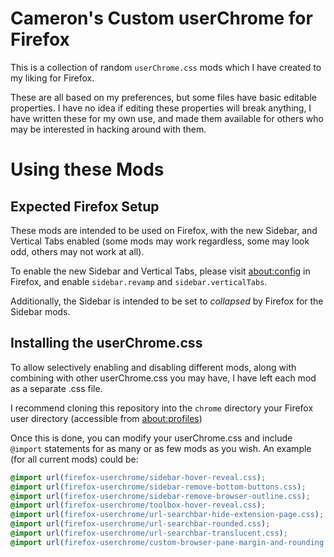 # Cameron's Custom userChrome for Firefox
This is a collection of random `userChrome.css` mods which I have created to my liking for Firefox.

These are all based on my preferences, but some files have basic editable properties.
I have no idea if editing these properties will break anything, I have written these for my own use, and made them available for others who may be interested in hacking around with them.

# Using these Mods
## Expected Firefox Setup
These mods are intended to be used on Firefox, with the new Sidebar, and Vertical Tabs enabled (some mods may work regardless, some may look odd, others may not work at all).

To enable the new Sidebar and Vertical Tabs, please visit [about:config](about:config) in Firefox, and enable `sidebar.revamp` and `sidebar.verticalTabs`.

Additionally, the Sidebar is intended to be set to *collapsed* by Firefox for the Sidebar mods.

## Installing the userChrome.css
To allow selectively enabling and disabling different mods, along with combining with other userChrome.css you may have, I have left each mod as a separate .css file.

I recommend cloning this repository into the `chrome` directory your Firefox user directory (accessible from [about:profiles](about:profiles))

Once this is done, you can modify your userChrome.css and include `@import` statements for as many or as few mods as you wish. An example (for all current mods) could be:
```css
@import url(firefox-userchrome/sidebar-hover-reveal.css);
@import url(firefox-userchrome/sidebar-remove-bottom-buttons.css);
@import url(firefox-userchrome/sidebar-remove-browser-outline.css);
@import url(firefox-userchrome/toolbox-hover-reveal.css);
@import url(firefox-userchrome/url-searchbar-hide-extension-page.css);
@import url(firefox-userchrome/url-searchbar-rounded.css);
@import url(firefox-userchrome/url-searchbar-translucent.css);
@import url(firefox-userchrome/custom-browser-pane-margin-and-rounding.css);
```